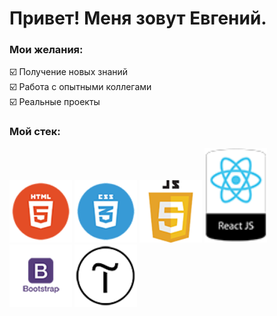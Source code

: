 # Привет! Меня зовут Евгений.

### Мои желания:
 :ballot_box_with_check: Получение новых знаний  
 :ballot_box_with_check: Работа с опытными коллегами  
 :ballot_box_with_check: Реальные проекты  

### Мой стек:
<img src="./images/html.png" alt="картинка" width="100px">  <img src="./images/css.png" alt="картинка" width="100px">   <img src="./images/js.png" alt="картинка" width="100px">    <img src="./images/react.png" alt="картинка" width="100px">   <img src="./images/bootstrap.png" alt="картинка" width="100px">   <img src="./images/tilda.png" alt="картинка" width="100px">

